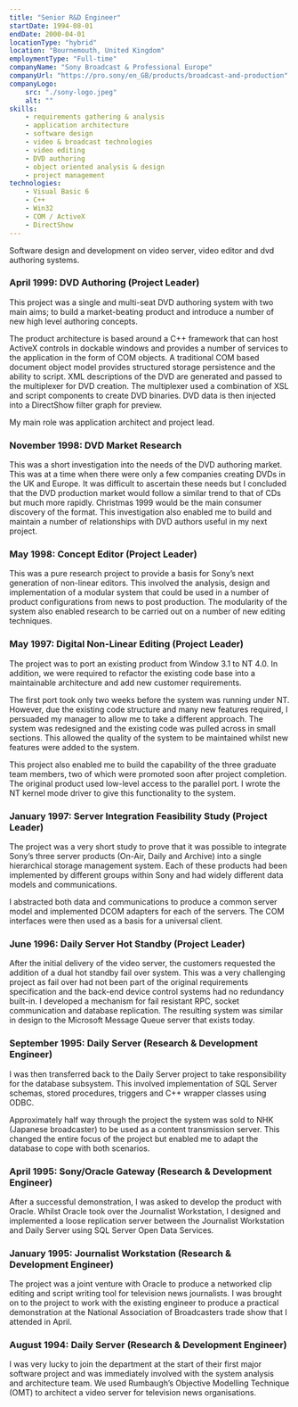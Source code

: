 ```yaml
---
title: "Senior R&D Engineer"
startDate: 1994-08-01
endDate: 2000-04-01
locationType: "hybrid"
location: "Bournemouth, United Kingdom"
employmentType: "Full-time"
companyName: "Sony Broadcast & Professional Europe"
companyUrl: "https://pro.sony/en_GB/products/broadcast-and-production"
companyLogo:
    src: "./sony-logo.jpeg"
    alt: ""
skills:
    - requirements gathering & analysis
    - application architecture
    - software design
    - video & broadcast technologies
    - video editing
    - DVD authoring
    - object oriented analysis & design
    - project management
technologies:
    - Visual Basic 6
    - C++
    - Win32
    - COM / ActiveX
    - DirectShow
---
```

Software design and development on video server, video editor and dvd authoring systems.

### April 1999: DVD Authoring (Project Leader)

This project was a single and multi-seat DVD authoring system with two main aims; to build a market-beating product and introduce a number of new high level authoring concepts.

The product architecture is based around a C++ framework that can host ActiveX controls in dockable windows and provides a number of services to the application in the form of COM objects. A traditional COM based document object model provides structured storage persistence and the ability to script. XML descriptions of the DVD are generated and passed to the multiplexer for DVD creation. The multiplexer used a combination of XSL and script components to create DVD binaries. DVD data is then injected into a DirectShow filter graph for preview.

My main role was application architect and project lead.

### November 1998: DVD Market Research

This was a short investigation into the needs of the DVD authoring market. This was at a time when there were only a few companies creating DVDs in the UK and Europe. It was difficult to ascertain these needs but I concluded that the DVD production market would follow a similar trend to that of CDs but much more rapidly. Christmas 1999 would be the main consumer discovery of the format. This investigation also enabled me to build and maintain a number of relationships with DVD authors useful in my next project.

### May 1998: Concept Editor (Project Leader)

This was a pure research project to provide a basis for Sony’s next generation of non-linear editors. This involved the analysis, design and implementation of a modular system that could be used in a number of product configurations from news to post production. The modularity of the system also enabled research to be carried out on a number of new editing techniques.

### May 1997: Digital Non-Linear Editing (Project Leader)

The project was to port an existing product from Window 3.1 to NT 4.0. In addition, we were required to refactor the existing code base into a maintainable architecture and add new customer requirements.

The first port took only two weeks before the system was running under NT. However, due the existing code structure and many new features required, I persuaded my manager to allow me to take a different approach. The system was redesigned and the existing code was pulled across in small sections. This allowed the quality of the system to be maintained whilst new features were added to the system.

This project also enabled me to build the capability of the three graduate team members, two of which were promoted soon after project completion. The original product used low-level access to the parallel port. I wrote the NT kernel mode driver to give this functionality to the system.

### January 1997: Server Integration Feasibility Study (Project Leader)

The project was a very short study to prove that it was possible to integrate Sony’s three server products (On-Air, Daily and Archive) into a single hierarchical storage management system. Each of these products had been implemented by different groups within Sony and had widely different data models and communications.

I abstracted both data and communications to produce a common server model and implemented DCOM adapters for each of the servers. The COM interfaces were then used as a basis for a universal client.

### June 1996: Daily Server Hot Standby (Project Leader)

After the initial delivery of the video server, the customers requested the addition of a dual hot standby fail over system. This was a very challenging project as fail over had not been part of the original requirements specification and the back-end device control systems had no redundancy built-in. I developed a mechanism for fail resistant RPC, socket communication and database replication. The resulting system was similar in design to the Microsoft Message Queue server that exists today.

### September 1995: Daily Server (Research & Development Engineer)

I was then transferred back to the Daily Server project to take responsibility for the database subsystem. This involved implementation of SQL Server schemas, stored procedures, triggers and C++ wrapper classes using ODBC.

Approximately half way through the project the system was sold to NHK (Japanese broadcaster) to be used as a content transmission server. This changed the entire focus of the project but enabled me to adapt the database to cope with both scenarios.

### April 1995: Sony/Oracle Gateway (Research & Development Engineer)

After a successful demonstration, I was asked to develop the product with Oracle. Whilst Oracle took over the Journalist Workstation, I designed and implemented a loose replication server between the Journalist Workstation and Daily Server using SQL Server Open Data Services.

### January 1995: Journalist Workstation (Research & Development Engineer)

The project was a joint venture with Oracle to produce a networked clip editing and script writing tool for television news journalists. I was brought on to the project to work with the existing engineer to produce a practical demonstration at the National Association of Broadcasters trade show that I attended in April.

### August 1994: Daily Server (Research & Development Engineer)

I was very lucky to join the department at the start of their first major software project and was immediately involved with the system analysis and architecture team. We used Rumbaugh’s Objective Modelling Technique (OMT) to architect a video server for television news organisations.

